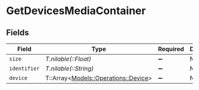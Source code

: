 # GetDevicesMediaContainer


## Fields

| Field                                                                     | Type                                                                      | Required                                                                  | Description                                                               | Example                                                                   |
| ------------------------------------------------------------------------- | ------------------------------------------------------------------------- | ------------------------------------------------------------------------- | ------------------------------------------------------------------------- | ------------------------------------------------------------------------- |
| `size`                                                                    | *T.nilable(::Float)*                                                      | :heavy_minus_sign:                                                        | N/A                                                                       | 151                                                                       |
| `identifier`                                                              | *T.nilable(::String)*                                                     | :heavy_minus_sign:                                                        | N/A                                                                       | com.plexapp.system.devices                                                |
| `device`                                                                  | T::Array<[Models::Operations::Device](../../models/operations/device.md)> | :heavy_minus_sign:                                                        | N/A                                                                       |                                                                           |